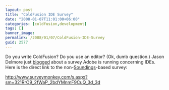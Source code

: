 ```yaml
---
layout: post
title: "ColdFusion IDE Survey"
date: "2008-01-07T11:01:00+06:00"
categories: [coldfusion,development]
tags: []
banner_image: 
permalink: /2008/01/07/ColdFusion-IDE-Survey
guid: 2577
---
```


Do you write ColdFusion? Do you use an editor? (Ok, dumb question.) Jason Delmore just <a href="http://www.cfinsider.com/index.cfm/2008/1/7/Adobe-ColdFusion-IDE-Survey">blogged</a> about a survey Adobe is running concerning IDEs. Here is the direct link to the non-<a href="http://soundings.riaforge.org">Soundings</a>-based survey:

<a href="http://www.surveymonkey.com/s.aspx?sm=321RrO9_2fWaP_2bdYMnmF9CuQ_3d_3d">http://www.surveymonkey.com/s.aspx?sm=321RrO9_2fWaP_2bdYMnmF9CuQ_3d_3d</a>